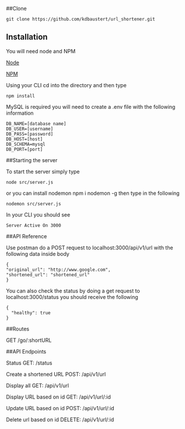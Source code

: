 ##Clone
```
git clone https://github.com/kdbaustert/url_shortener.git
```

## Installation

You will need node and NPM

[Node](https://nodejs.org/en/)

[NPM](https://www.npmjs.com/)

Using your CLI cd into the directory and then type

```
npm install
```

MySQL is required you will need to create a .env file with the following information

```
DB_NAME=[database name]
DB_USER=[username]
DB_PASS=[password]
DB_HOST=[host]
DB_SCHEMA=mysql
DB_PORT=[port]
```

##Starting the server

To start the server simply type

```
node src/server.js
```

or you can install nodemon npm i nodemon -g then type in the following

```
nodemon src/server.js
```

In your CLI you should see

```
Server Active On 3000
```

##API Reference

Use postman do a POST request to localhost:3000/api/v1/url with the following data inside body

```
{
"original_url": "http://www.google.com",
"shortened_url": "shortened_url"
}
```

You can also check the status by doing a get request to localhost:3000/status you should receive the following

```
{
  "healthy": true
}
```

##Routes

GET /go/:shortURL

##API Endpoints

Status
GET: /status

Create a shortened URL POST: /api/v1/url

Display all GET: /api/v1/url

Display URL based on id GET: /api/v1/url/:id

Update URL based on id POST: /api/v1/url/:id

Delete url based on id DELETE: /api/v1/url/:id
